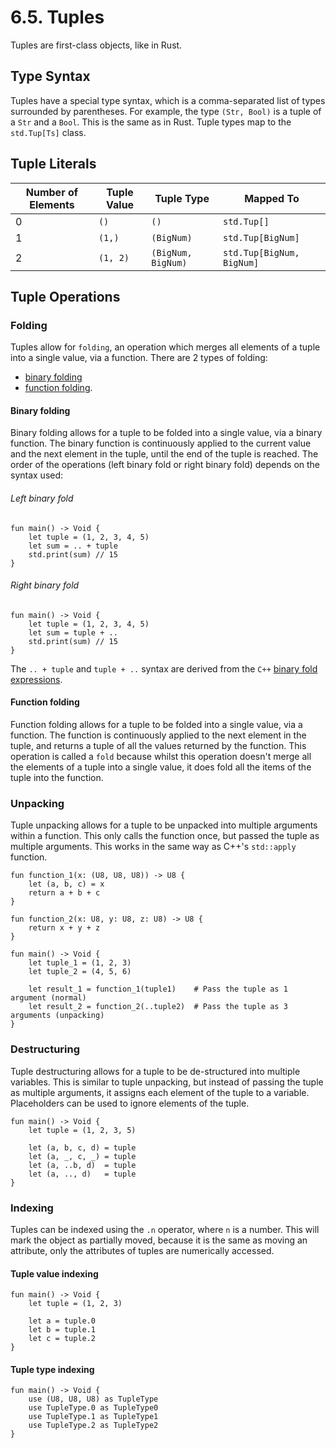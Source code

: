# 6.5. Tuples

Tuples are first-class objects, like in Rust.

## Type Syntax
Tuples have a special type syntax, which is a comma-separated list of types surrounded by parentheses. For example, the
type `(Str, Bool)` is a tuple of a `Str` and a `Bool`. This is the same as in Rust. Tuple types map to the `std.Tup[Ts]`
class.

## Tuple Literals
| Number of Elements | Tuple Value | Tuple Type         | Mapped To                 |
|--------------------|-------------|--------------------|---------------------------|
| 0                  | `()`        | `()`               | `std.Tup[]`               |
| 1                  | `(1,)`      | `(BigNum)`         | `std.Tup[BigNum]`         |
| 2                  | `(1, 2)`    | `(BigNum, BigNum)` | `std.Tup[BigNum, BigNum]` |

## Tuple Operations
### Folding
Tuples allow for `folding`, an operation which merges all elements of a tuple into a single value, via a function. There
are 2 types of folding:
- [binary folding](#binary-folding)
- [function folding](#function-folding).

#### Binary folding
Binary folding allows for a tuple to be folded into a single value, via a binary function. The binary function is
continuously applied to the current value and the next element in the tuple, until the end of the tuple is reached. The
order of the operations (left binary fold or right binary fold) depends on the syntax used:

###### Left binary fold
```s++
fun main() -> Void {
    let tuple = (1, 2, 3, 4, 5)
    let sum = .. + tuple
    std.print(sum) // 15
}
```

###### Right binary fold
```s++
fun main() -> Void {
    let tuple = (1, 2, 3, 4, 5)
    let sum = tuple + ..
    std.print(sum) // 15
}
```

The `.. + tuple` and `tuple + ..` syntax are derived from the `C++`
[binary fold expressions](https://en.cppreference.com/w/cpp/language/fold).

#### Function folding
Function folding allows for a tuple to be folded into a single value, via a function. The function is continuously
applied to the next element in the tuple, and returns a tuple of all the values returned by the function. This operation
is called a `fold` because whilst this operation doesn't merge all the elements of a tuple into a single value, it does
fold all the items of the tuple into the function.

### Unpacking
Tuple unpacking allows for a tuple to be unpacked into multiple arguments within a function. This only calls the
function once, but passed the tuple as multiple arguments. This works in the same way as C++'s `std::apply` function.

```s++
fun function_1(x: (U8, U8, U8)) -> U8 {
    let (a, b, c) = x
    return a + b + c
}

fun function_2(x: U8, y: U8, z: U8) -> U8 {
    return x + y + z
}

fun main() -> Void {
    let tuple_1 = (1, 2, 3)
    let tuple_2 = (4, 5, 6)
    
    let result_1 = function_1(tuple1)    # Pass the tuple as 1 argument (normal)
    let result_2 = function_2(..tuple2)  # Pass the tuple as 3 arguments (unpacking)
}
```

### Destructuring
Tuple destructuring allows for a tuple to be de-structured into multiple variables. This is similar to tuple unpacking,
but instead of passing the tuple as multiple arguments, it assigns each element of the tuple to a variable. Placeholders
can be used to ignore elements of the tuple.

```s++
fun main() -> Void {
    let tuple = (1, 2, 3, 5)
    
    let (a, b, c, d) = tuple
    let (a, _, c, _) = tuple
    let (a, ..b, d)  = tuple
    let (a, .., d)   = tuple
}
```

### Indexing
Tuples can be indexed using the `.n` operator, where `n` is a number. This will mark the object as partially moved,
because it is the same as moving an attribute, only the attributes of tuples are numerically accessed.

#### Tuple value indexing
```s++
fun main() -> Void {
    let tuple = (1, 2, 3)
    
    let a = tuple.0
    let b = tuple.1
    let c = tuple.2
}
```

#### Tuple type indexing
```s++
fun main() -> Void {
    use (U8, U8, U8) as TupleType
    use TupleType.0 as TupleType0
    use TupleType.1 as TupleType1
    use TupleType.2 as TupleType2
}
```
